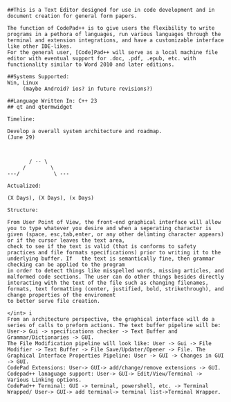 

    ##This is a Text Editor designed for use in code development and in document creation for general form papers.

    The function of CodePad++ is to give users the flexibility to write programs in a pethora of languages, run various languages through the terminal and extension integrations, and have a customizable interface like other IDE-likes.
    For the general user, [Code]Pad++ will serve as a local machine file editor with eventual support for .doc, .pdf, .epub, etc. with functionality similar to Word 2010 and later editions. 

    ##Systems Supported: 
    Win, Linux 
         (maybe Android? ios? in future revisions?)
    
    ##Language Written In: C++ 23
    ## qt and qtermwidget 

    Timeline:

    Develop a overall system architecture and roadmap. 
    (June 29) 

    

           / -- \ 
         /        \
    ---/           \ ---
    
    Actualized: 
    
    (X Days), (X Days), (x Days)

    Structure: 

    From User Point of View, the front-end graphical interface will allow you to type whatever you desire and when a seperating character is given (space, esc,tab,enter, or any other delimting character appears) or if the cursor leaves the text area, 
    check to see if the text is valid (that is conforms to safety practices and file formats specifications) prior to writing it to the underlying buffer. If   the text is semantically fine, then grammar checking can be applied to the program 
    in order to detect things like misspelled words, missing articles, and malformed code sections. The user can do other things besides directly interacting with the text of the file such as changing filenames, formats, text formatting (center, justified, bold, strikethrough), and change properties of the enviroment
    to better serve file creation. 

    </int> i
    From an architecture perspective, the graphical interface will do a series of calls to preform actions. The text buffer pipeline will be: User-> Gui -> specifications checker -> Text Buffer and Grammar/Dictionaries -> GUI. 
    The File Modification pipeline will look like: User -> Gui -> File Modifier -> Text Buffer -> File Save/Updater/Opener -> File. The Graphical Interface Properties Pipeline: User -> GUI -> Changes in GUI -> GUI. 
    CodePad Extensions: User-> GUI-> add/change/remove extensions -> GUI. Codepad++ lanaguage support: User-> GUI-> Edit/View/Terminal -> Various Linking options.
    CodePad++ Terminal: GUI -> terminal, powershell, etc. -> Terminal Wrapped/ User-> GUI-> add terminal-> terminal list->Terminal Wrapper.  
    

